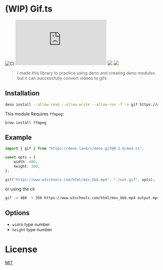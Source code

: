 # (WIP) Gif.ts

![CI](https://github.com/Eyoatam/gif.ts/workflows/ci/badge.svg)
![](https://img.shields.io/github/v/release/Eyoatam/gif.ts?logo=github)
![](https://img.shields.io/badge/license-MIT-blue.svg)
![](https://img.shields.io/badge/deno-^1.4.0-informational?logo=deno")

> I made this library to practice using deno and creating deno modules <br> but
> it can successfully convert videos to gifs

## Installation

```bash
deno install --allow-read --allow-write --allow-run -f -n gif https://deno.land/x/deno_gif@0.2.6/cli.ts
```

This module Requires `ffmpeg`:

```
brew install ffmpeg
```

## Example

```ts
import { gif } from "https://deno.land/x/deno_gif@0.2.6/mod.ts";

const opts = {
	width: 480,
	height: 380,
};

gif("https://www.w3schools.com/html/mov_bbb.mp4", "./out.gif", opts);
```

or using the cli

```bash
gif -w 480 -t 350 https://www.w3schools.com/html/mov_bbb.mp4 output.mp4
```

## Options

- `width` type number
- `height` type number

# License

[MIT](https://github.com/Eyoatam/gif.ts/blob/master/LICENSE)
